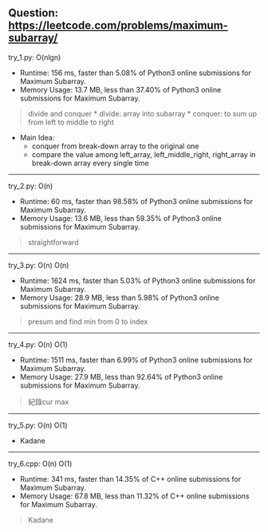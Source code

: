 Question: https://leetcode.com/problems/maximum-subarray/
---

try_1.py: O(nlgn)

* Runtime: 156 ms, faster than 5.08% of Python3 online submissions for Maximum Subarray.
* Memory Usage: 13.7 MB, less than 37.40% of Python3 online submissions for Maximum Subarray.

> divide and conquer
	* divide: array into subarray
	* conquer: to sum up from left to middle to right
* Main Idea: 
	* conquer from break-down array to the original one
	* compare the value among left_array, left_middle_right, right_array in break-down array every single time

---

try_2.py: O(n)

* Runtime: 60 ms, faster than 98.58% of Python3 online submissions for Maximum Subarray.
* Memory Usage: 13.6 MB, less than 59.35% of Python3 online submissions for Maximum Subarray.

> straightforward

---

try_3.py: O(n) O(n)

* Runtime: 1624 ms, faster than 5.03% of Python3 online submissions for Maximum Subarray.
* Memory Usage: 28.9 MB, less than 5.98% of Python3 online submissions for Maximum Subarray.

> presum and find min from 0 to index

---

try_4.py: O(n) O(1)

* Runtime: 1511 ms, faster than 6.99% of Python3 online submissions for Maximum Subarray.
* Memory Usage: 27.9 MB, less than 92.64% of Python3 online submissions for Maximum Subarray.

> 紀錄cur max

---

try_5.py: O(n) O(1)

* Kadane

---

try_6.cpp: O(n) O(1)

* Runtime: 341 ms, faster than 14.35% of C++ online submissions for Maximum Subarray.
* Memory Usage: 67.8 MB, less than 11.32% of C++ online submissions for Maximum Subarray.

> Kadane